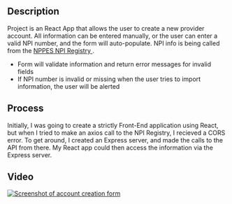 ## Description
Project is an React App that allows the user to create a new provider account. All information can be entered manually, or the user can enter a valid NPI number, and the form will auto-populate. NPI info is being called from the [NPPES NPI Registry
](https://npiregistry.cms.hhs.gov/registry/help-api). 

- Form will validate information and return error messages for invalid fields
- If NPI number is invalid or missing when the user tries to import information, the user will be alerted



## Process
Initially, I was going to create a strictly Front-End application using React, but when I tried to make an axios call to the NPI Registry, I recieved a CORS error. To get around, I created an Express server, and made the calls to the API from there. My React app could then access the information via the Express server. 




## Video 
[![Screenshot of account creation form](https://imgur.com/NdaQIZx.jpg)](https://youtu.be/QKw_m6wC6u4)
